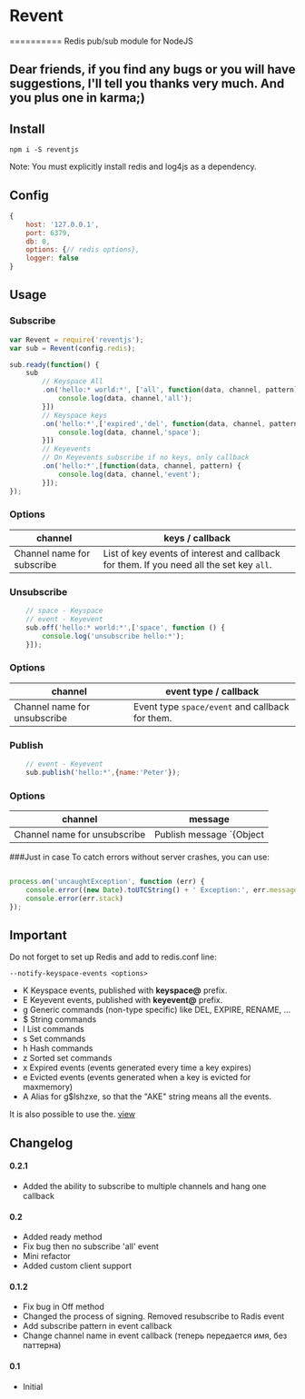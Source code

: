 # Revent
==========
Redis pub/sub module for NodeJS

## Dear friends, if you find any bugs or you will have suggestions, I'll tell you thanks very much. And you plus one in karma;)

## Install

`npm i -S reventjs`

Note: You must explicitly install redis and log4js as a dependency.

## Config
```js
{
	host: '127.0.0.1',
    port: 6379,
    db: 0,
    options: {// redis options},
    logger: false
}
```


## Usage
### Subscribe
```js
var Revent = require('reventjs');
var sub = Revent(config.redis);

sub.ready(function() {
	sub
		// Keyspace All 
		.on('hello:* world:*', ['all', function(data, channel, pattern) {
			console.log(data, channel,'all');
		}])
		// Keyspace keys
		.on('hello:*',['expired','del', function(data, channel, pattern) {
			console.log(data, channel,'space');
		}])
		// Keyevents
		// On Keyevents subscribe if no keys, only callback
		.on('hello:*',[function(data, channel, pattern) {
			console.log(data, channel,'event');
		}]);
});

```

### Options
channel | keys / callback 
--------|----------------
Сhannel name for subscribe | List of key events of interest and callback for them. If you need all the set key `all`. 


### Unsubscribe
```js
	// space - Keyspace
	// event - Keyevent
	sub.off('hello:* world:*',['space', function () {
		console.log('unsubscribe hello:*');
	}]);

```

### Options
channel | event type / callback 
--------|----------------------
Сhannel name for unsubscribe | Event type `space/event` and callback for them.


### Publish
```js
	// event - Keyevent
	sub.publish('hello:*',{name:'Peter'});
```

### Options
channel | message 
--------|----------------------
Сhannel name for unsubscribe | Publish message `{Object | String}`



###Just in case
To catch errors without server crashes, you can use:
```js

process.on('uncaughtException', function (err) {
	console.error((new Date).toUTCString() + ' Exception:', err.message)
	console.error(err.stack)
});

```


## Important
Do not forget to set up Redis and add to redis.conf line:

 `--notify-keyspace-events <options>`

  - K     Keyspace events, published with __keyspace@<db>__ prefix.
  - E     Keyevent events, published with __keyevent@<db>__ prefix.
  - g     Generic commands (non-type specific) like DEL, EXPIRE, RENAME, ...
  - $     String commands
  - l     List commands
  - s     Set commands
  - h     Hash commands
  - z     Sorted set commands
  - x     Expired events (events generated every time a key expires)
  - e     Evicted events (events generated when a key is evicted for maxmemory)
  - A     Alias for g$lshzxe, so that the "AKE" string means all the events.

It is also possible to use the. [view](http://redis.io/topics/notifications)

## Changelog
#### 0.2.1
- Added the ability to subscribe to multiple channels and hang one callback

#### 0.2
- Added ready method
- Fix bug then no subscribe 'all' event
- Mini refactor
- Added custom client support

#### 0.1.2
- Fix bug in Off method
- Changed the process of signing. Removed resubscribe to Radis event
- Add subscribe pattern in event callback
- Change channel name in event callback (теперь передается имя, без паттерна)

#### 0.1

- Initial